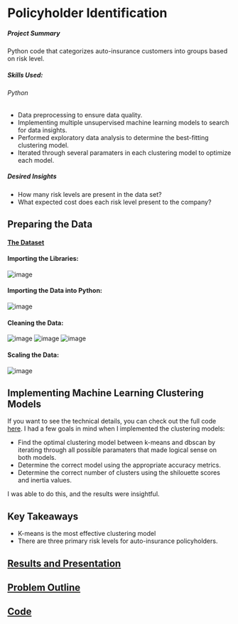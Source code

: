 # Policyholder Identification
##### Project Summary
Python code that categorizes auto-insurance customers into groups based on risk level.
##### Skills Used:
###### Python
* Data preprocessing to ensure data quality.
* Implementing multiple unsupervised machine learning models to search for data insights. 
* Performed exploratory data analysis to determine the best-fitting clustering model.
* Iterated through several paramaters in each clustering model to optimize each model. 
##### Desired Insights
* How many risk levels are present in the data set?
* What expected cost does each risk level present to the company?

## Preparing the Data
#### [The Dataset](https://github.com/benjammin97/PolicyholderIdentification/blob/main/auto_policies_2020.csv) 
#### Importing the Libraries:
![image](https://user-images.githubusercontent.com/65525140/212584423-cbb7d171-ef71-4f8e-a498-46ccd8bb39f5.png)

#### Importing the Data into Python:
![image](https://user-images.githubusercontent.com/65525140/212584544-a0497d66-5770-4612-8f22-4fe3c6d8fe35.png)

#### Cleaning the Data:
![image](https://user-images.githubusercontent.com/65525140/212584723-ca92618c-0302-4732-a3e7-4ec8d8696716.png)
![image](https://user-images.githubusercontent.com/65525140/212584827-fc2631bd-8ee5-4049-949c-7864529c6977.png)
![image](https://user-images.githubusercontent.com/65525140/212584980-87128cfd-ffa1-4b14-995d-4ef19cddba1e.png)

#### Scaling the Data:
![image](https://user-images.githubusercontent.com/65525140/212585219-d49f1c71-dcdb-4955-9b5a-0f205db47f6e.png)

## Implementing Machine Learning Clustering Models
If you want to see the technical details, you can check out the full code [here](https://github.com/benjammin97/PolicyholderIdentification/blob/main/CategorizingPolicyholders.py).
I had a few goals in mind when I implemented the clustering models:
* Find the optimal clustering model between k-means and dbscan by iterating through all possible paramaters that made logical sense on both models.
* Determine the correct model using the appropriate accuracy metrics.
* Determine the correct number of clusters using the shilouette scores and inertia values.  
  
I was able to do this, and the results were insightful.

## Key Takeaways
* K-means is the most effective clustering model
* There are three primary risk levels for auto-insurance policyholders.

## [Results and Presentation](https://github.com/benjammin97/PolicyholderIdentification/blob/main/Categorizing%20Policyholders%20with%20Unsupervised%20Learning.pptx)

## [Problem Outline](https://github.com/benjammin97/PolicyholderIdentification/blob/main/AutoInsuranceCaseStudy.pdf)
## [Code](https://github.com/benjammin97/PolicyholderIdentification/blob/main/CategorizingPolicyholders.py)


